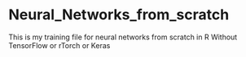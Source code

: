 # Neural_Networks_from_scratch
This is my training file for neural networks from scratch in R 
Without TensorFlow or rTorch or Keras

